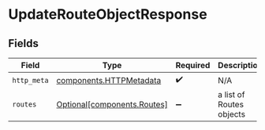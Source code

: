 # UpdateRouteObjectResponse


## Fields

| Field                                                              | Type                                                               | Required                                                           | Description                                                        |
| ------------------------------------------------------------------ | ------------------------------------------------------------------ | ------------------------------------------------------------------ | ------------------------------------------------------------------ |
| `http_meta`                                                        | [components.HTTPMetadata](../../models/components/httpmetadata.md) | :heavy_check_mark:                                                 | N/A                                                                |
| `routes`                                                           | [Optional[components.Routes]](../../models/components/routes.md)   | :heavy_minus_sign:                                                 | a list of Routes objects                                           |